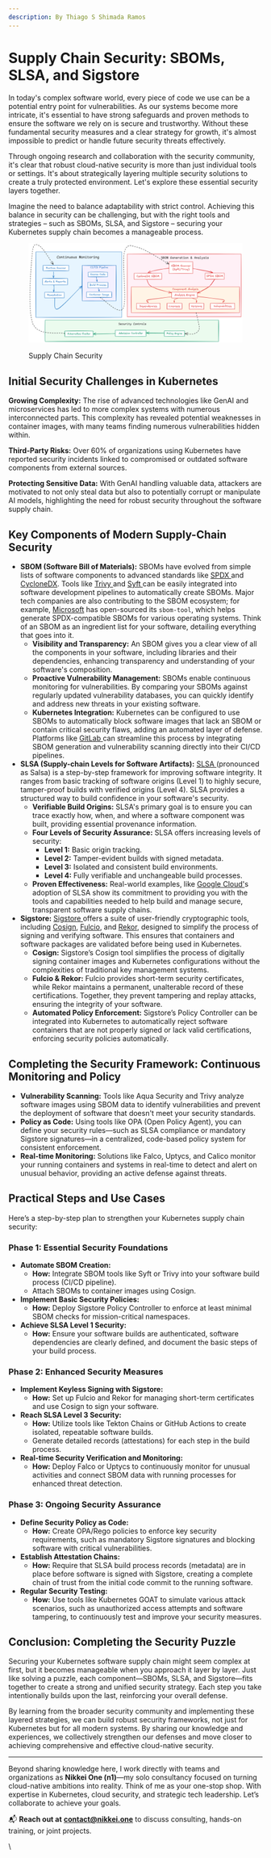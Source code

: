 ```yaml
---
description: By Thiago S Shimada Ramos
---
```


# Supply Chain Security: SBOMs, SLSA, and Sigstore

In today's complex software world, every piece of code we use can be a potential entry point for vulnerabilities. As our systems become more intricate, it's essential to have strong safeguards and proven methods to ensure the software we rely on is secure and trustworthy. Without these fundamental security measures and a clear strategy for growth, it's almost impossible to predict or handle future security threats effectively.

Through ongoing research and collaboration with the security community, it's clear that robust cloud-native security is more than just individual tools or settings. It's about strategically layering multiple security solutions to create a truly protected environment. Let's explore these essential security layers together.

Imagine the need to balance adaptability with strict control. Achieving this balance in security can be challenging, but with the right tools and strategies – such as SBOMs, SLSA, and Sigstore – securing your Kubernetes supply chain becomes a manageable process.

<figure><img src="../../.gitbook/assets/SBOM (1).png" alt=""><figcaption><p>Supply Chain Security</p></figcaption></figure>

## **Initial Security Challenges in Kubernetes**

**Growing Complexity:** The rise of advanced technologies like GenAI and microservices has led to more complex systems with numerous interconnected parts. This complexity has revealed potential weaknesses in container images, with many teams finding numerous vulnerabilities hidden within.

**Third-Party Risks:** Over 60% of organizations using Kubernetes have reported security incidents linked to compromised or outdated software components from external sources.

**Protecting Sensitive Data:** With GenAI handling valuable data, attackers are motivated to not only steal data but also to potentially corrupt or manipulate AI models, highlighting the need for robust security throughout the software supply chain.

## Key Components of Modern Supply-Chain Security

* **SBOM (Software Bill of Materials):** SBOMs have evolved from simple lists of software components to advanced standards like [SPDX ](https://slsa.dev/blog/2022/05/slsa-sbomSPDXSPDX)and [CycloneDX](https://github.com/CycloneDX/specification). Tools like [Trivy ](https://github.com/aquasecurity/trivy)and [Syft ](https://github.com/anchore/syft)can be easily integrated into software development pipelines to automatically create SBOMs. Major tech companies are also contributing to the SBOM ecosystem; for example, [Microsoft](https://github.com/microsoft/sbom-tool) has open-sourced its `sbom-tool`, which helps generate SPDX-compatible SBOMs for various operating systems. Think of an SBOM as an ingredient list for your software, detailing everything that goes into it.
  * **Visibility and Transparency:** An SBOM gives you a clear view of all the components in your software, including libraries and their dependencies, enhancing transparency and understanding of your software's composition.
  * **Proactive Vulnerability Management:** SBOMs enable continuous monitoring for vulnerabilities. By comparing your SBOMs against regularly updated vulnerability databases, you can quickly identify and address new threats in your existing software.
  * **Kubernetes Integration:** Kubernetes can be configured to use SBOMs to automatically block software images that lack an SBOM or contain critical security flaws, adding an automated layer of defense. Platforms like [GitLab ](https://about.gitlab.com/solutions/supply-chain/)can streamline this process by integrating SBOM generation and vulnerability scanning directly into their CI/CD pipelines.
* **SLSA (Supply-chain Levels for Software Artifacts):** [SLSA ](https://slsa.dev)(pronounced as Salsa) is a step-by-step framework for improving software integrity. It ranges from basic tracking of software origins (Level 1) to highly secure, tamper-proof builds with verified origins (Level 4). SLSA provides a structured way to build confidence in your software's security.
  * **Verifiable Build Origins:** SLSA's primary goal is to ensure you can trace exactly how, when, and where a software component was built, providing essential provenance information.
  * **Four Levels of Security Assurance:** SLSA offers increasing levels of security:
    * **Level 1:** Basic origin tracking.
    * **Level 2:** Tamper-evident builds with signed metadata.
    * **Level 3:** Isolated and consistent build environments.
    * **Level 4:** Fully verifiable and unchangeable build processes.
  * **Proven Effectiveness:** Real-world examples, like [Google Cloud'](https://cloud.google.com/blog/products/identity-security/how-were-making-gke-more-secure-with-supply-chain-attestation-and-slsa)s adoption of SLSA show its commitment to providing you with the tools and capabilities needed to help build and manage secure, transparent software supply chains.
* **Sigstore:** [Sigstore ](https://www.sigstore.dev/)offers a suite of user-friendly cryptographic tools, including [Cosign](https://github.com/sigstore/cosign), [Fulcio](https://github.com/sigstore/fulcio), and [Rekor](https://github.com/sigstore/rekor), designed to simplify the process of signing and verifying software. This ensures that containers and software packages are validated before being used in Kubernetes.
  * **Cosign:** Sigstore’s Cosign tool simplifies the process of digitally signing container images and Kubernetes configurations without the complexities of traditional key management systems.
  * **Fulcio & Rekor:** Fulcio provides short-term security certificates, while Rekor maintains a permanent, unalterable record of these certifications. Together, they prevent tampering and replay attacks, ensuring the integrity of your software.
  * **Automated Policy Enforcement:** Sigstore’s Policy Controller can be integrated into Kubernetes to automatically reject software containers that are not properly signed or lack valid certifications, enforcing security policies automatically.

## **Completing the Security Framework: Continuous Monitoring and Policy**

* **Vulnerability Scanning:** Tools like Aqua Security and Trivy analyze software images using SBOM data to identify vulnerabilities and prevent the deployment of software that doesn't meet your security standards.
* **Policy as Code:** Using tools like OPA (Open Policy Agent), you can define your security rules—such as SLSA compliance or mandatory Sigstore signatures—in a centralized, code-based policy system for consistent enforcement.
* **Real-time Monitoring:** Solutions like Falco, Uptycs, and Calico monitor your running containers and systems in real-time to detect and alert on unusual behavior, providing an active defense against threats.

## **Practical Steps and Use Cases**

Here’s a step-by-step plan to strengthen your Kubernetes supply chain security:

### **Phase 1: Essential Security Foundations**

* **Automate SBOM Creation:**
  * **How:** Integrate SBOM tools like Syft or Trivy into your software build process (CI/CD pipeline).
  * Attach SBOMs to container images using Cosign.
* **Implement Basic Security Policies:**
  * **How:** Deploy Sigstore Policy Controller to enforce at least minimal SBOM checks for mission-critical namespaces.
* **Achieve SLSA Level 1 Security:**
  * **How:** Ensure your software builds are authenticated, software dependencies are clearly defined, and document the basic steps of your build process.

### **Phase 2: Enhanced Security Measures**

* **Implement Keyless Signing with Sigstore:**
  * **How:** Set up Fulcio and Rekor for managing short-term certificates and use Cosign to sign your software.
* **Reach SLSA Level 3 Security:**
  * **How:** Utilize tools like Tekton Chains or GitHub Actions to create isolated, repeatable software builds.
  * Generate detailed records (attestations) for each step in the build process.
* **Real-time Security Verification and Monitoring:**
  * **How:** Deploy Falco or Uptycs to continuously monitor for unusual activities and connect SBOM data with running processes for enhanced threat detection.

### **Phase 3: Ongoing Security Assurance**

* **Define Security Policy as Code:**
  * **How:** Create OPA/Rego policies to enforce key security requirements, such as mandatory Sigstore signatures and blocking software with critical vulnerabilities.
* **Establish Attestation Chains:**
  * **How:** Require that SLSA build process records (metadata) are in place before software is signed with Sigstore, creating a complete chain of trust from the initial code commit to the running software.
* **Regular Security Testing:**
  * **How:** Use tools like Kubernetes GOAT to simulate various attack scenarios, such as unauthorized access attempts and software tampering, to continuously test and improve your security measures.

## **Conclusion: Completing the Security Puzzle**

Securing your Kubernetes software supply chain might seem complex at first, but it becomes manageable when you approach it layer by layer. Just like solving a puzzle, each component—SBOMs, SLSA, and Sigstore—fits together to create a strong and unified security strategy. Each step you take intentionally builds upon the last, reinforcing your overall defense.

By learning from the broader security community and implementing these layered strategies, we can build robust security frameworks, not just for Kubernetes but for all modern systems. By sharing our knowledge and experiences, we collectively strengthen our defenses and move closer to achieving comprehensive and effective cloud-native security.

***

Beyond sharing knowledge here, I work directly with teams and organizations as **Nikkei One (n1)**—my solo consultancy focused on turning cloud-native ambitions into reality. Think of me as your one-stop shop. With expertise in Kubernetes, cloud security, and strategic tech leadership. Let’s collaborate to achieve your goals.

📬 **Reach out at** [**contact@nikkei.one**](mailto:contact@nikkei.one) to discuss consulting, hands-on training, or joint projects.

\
